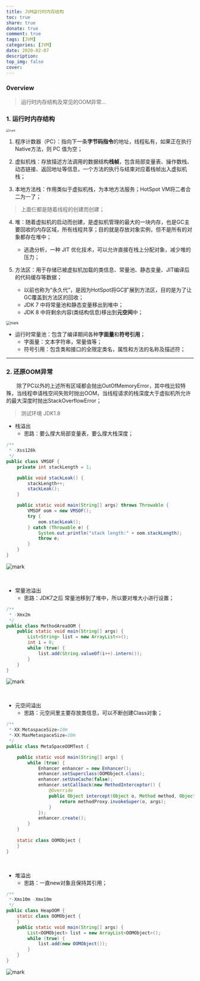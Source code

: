 ```yaml
---
title: JVM运行时内存结构
toc: true
share: true
donate: true
comment: true
tags: [JVM]
categories: [JVM]
date: 2020-02-07
description:
top_img: false
cover:
---
```


### 0verview

> 运行时内存结构及常见的OOM异常...

<!-- more -->

### 1. 运行时内存结构

<img src="https://cdn.jsdelivr.net/gh/HenryKang99/blog_img/img/fpI4PaPeoDLx.png" alt="mark" style="zoom:50%;" />

1. 程序计数器（PC）：指向下一条**字节码指令**的地址，线程私有，如果正在执行Native方法，则 PC 值为空；
   <br/>


2. 虚拟机栈：存放描述方法调用的数据结构**栈帧**，包含局部变量表、操作数栈、动态链接、返回地址等信息，一个方法的执行与结束对应着栈帧出入虚拟机栈；
   <br/>
3. 本地方法栈：作用类似于虚拟机栈，为本地方法服务；HotSpot VM将二者合二为一了；
   <br/>


> 上面仨都是随着线程的创建而创建；<br/>


4. 堆：随着虚拟机的启动而创建，是虚拟机管理的最大的一块内存，也是GC主要回收的内存区域，所有线程共享；目的就是存放对象实例，但不是所有的对象都存在堆中；
   - 逃逸分析，一种 JIT 优化技术，可以允许直接在栈上分配对象，减少堆的压力；
     <br/>

5. 方法区：用于存储已被虚拟机加载的类信息、常量池、静态变量、JIT编译后的代码缓存等数据；
   - 以前也称为“永久代”，是因为HotSpot将GC扩展到方法区，目的是为了让GC覆盖到方法区的回收；
   - JDK 7 中将常量池和静态变量移出到堆中；
   - JDK 8 中将剩余内容(类结构信息)移出到**元空间**中；

<img src="https://cdn.jsdelivr.net/gh/HenryKang99/blog_img/img/xygINplYKcFU.png" alt="mark" style="zoom: 67%;" />
<br/>

- 运行时常量池：包含了编译期间各种**字面量**和**符号引用**；
  - 字面量：文本字符串，常量值等；
  - 符号引用：包含类和接口的全限定类名，属性和方法的名称及描述符；



---

### 2. 还原OOM异常

　　除了PC以外的上述所有区域都会抛出OutOfMemoryError，其中栈比较特殊，当线程申请栈空间失败时抛出OOM，当线程请求的栈深度大于虚拟机所允许的最大深度时抛出StackOverflowError；

> 测试环境 JDK1.8

- 栈溢出
  - 思路：要么撑大局部变量表，要么撑大栈深度；

```java
/**
 * -Xss128k
 */
public class VMSOF {
    private int stackLength = 1;

    public void stackLeak() {
        stackLength++;
        stackLeak();
    }

    public static void main(String[] args) throws Throwable {
        VMSOF oom = new VMSOF();
        try {
            oom.stackLeak();
        } catch (Throwable e) {
            System.out.println("stack length:" + oom.stackLength);
            throw e;
        }
    }
}

```

![mark](https://cdn.jsdelivr.net/gh/HenryKang99/blog_img/img/QYIRTj94zyGe.png)

<br/>



- 常量池溢出
  - 思路：JDK7之后 常量池移到了堆中，所以要对堆大小进行设置；

```java
/**
 * -Xmx2m
 */
public class MethodAreaOOM {
    public static void main(String[] args) {
        List<String> list = new ArrayList<>();
        int i = 0;
        while (true) {
            list.add(String.valueOf(i++).intern());
        }
    }
}
```

![mark](https://cdn.jsdelivr.net/gh/HenryKang99/blog_img/img/NisOBtISSPoY.png)

<br/>

- 元空间溢出
  - 思路：元空间里主要存放类信息，可以不断创建Class对象；

```java
/**
 *-XX:MetaspaceSize=10m
 *-XX:MaxMetaspaceSize=10m
 */
public class MetaSpaceOOMTest {

    public static void main(String[] args) {
        while (true) {
            Enhancer enhancer = new Enhancer();
            enhancer.setSuperclass(OOMObject.class);
            enhancer.setUseCache(false);
            enhancer.setCallback(new MethodInterceptor() {
                @Override
                public Object intercept(Object o, Method method, Object[] objects, MethodProxy methodProxy) throws Throwable {
                    return methodProxy.invokeSuper(o, args);
                }
            });
            enhancer.create();
        }
    }
    
    static class OOMObject {
    }
}
```



<br/>

- 堆溢出
  - 思路：一直new对象且保持其引用；

```java
/**
 *-Xms10m -Xmx10m
 */
public class HeapOOM {
    static class OOMObject {
    }
    public static void main(String[] args) {
        List<OOMObject> list = new ArrayList<OOMObject>();
        while (true) {
            list.add(new OOMObject());
        }
    }
}
```

![mark](https://cdn.jsdelivr.net/gh/HenryKang99/blog_img/img/2Vba35K8EFK1.png)